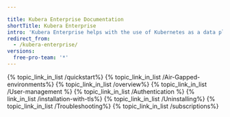 ```yaml
---

title: Kubera Enterprise Documentation
shortTitle: Kubera Enterprise
intro: 'Kubera Enterprise helps with the use of Kubernetes as a data plane. This section covers the documentation for installing Kubera Enterprise, getting started with the initial configuration, enterprise deployment configuration, launching Kubera modules and subscription management. Choose any of the topics below to explore more'
redirect_from:
  - /kubera-enterprise/
versions:
  free-pro-team: '*'
---
```




{% topic_link_in_list /quickstart%}
{% topic_link_in_list /Air-Gapped-environments%}
{% topic_link_in_list /overview%}
{% topic_link_in_list /User-management %}
{% topic_link_in_list /Authentication %}
{% link_in_list /installation-with-tls%}
{% topic_link_in_list /Uninstalling%}
{% topic_link_in_list /Troubleshooting%}
{% topic_link_in_list /subscriptions%}
